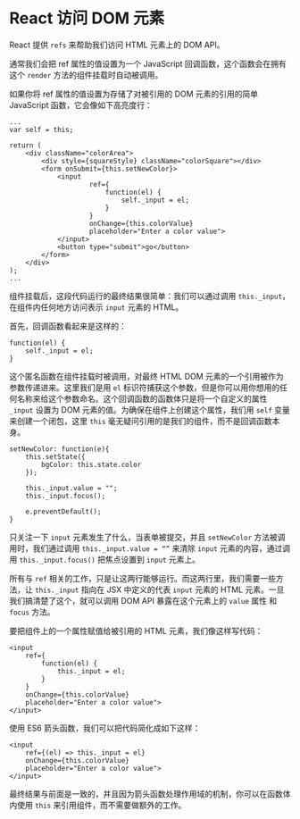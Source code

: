 # React 访问 DOM 元素

React 提供 `refs` 来帮助我们访问 HTML 元素上的 DOM API。

通常我们会把 ref 属性的值设置为一个 JavaScript 回调函数，这个函数会在拥有这个 `render` 方法的组件挂载时自动被调用。

如果你将 ref 属性的值设置为存储了对被引用的 DOM 元素的引用的简单 JavaScript 函数，它会像如下高亮度行：
```
...
var self = this;

return (
    <div className="colorArea">
        <div style={squareStyle} className="colorSquare"></div>
        <form onSubmit={this.setNewColor}>
            <input
                    ref={
                        function(el) {
                            self._input = el;
                        }
                    }
                    onChange={this.colorValue}
                    placeholder="Enter a color value">
            </input>
            <button type="submit">go</button>
        </form>
    </div>
);
...
```

组件挂载后，这段代码运行的最终结果很简单：我们可以通过调用 `this._input`，在组件内任何地方访问表示 `input` 元素的 HTML。

首先，回调函数看起来是这样的：
```
function(el) {
    self._input = el;
}
```

这个匿名函数在组件挂载时被调用，对最终 HTML DOM 元素的一个引用被作为参数传递进来。这里我们是用 `el` 标识符捕获这个参数，但是你可以用你想用的任何名称来给这个参数命名。这个回调函数的函数体只是将一个自定义的属性 `_input` 设置为 DOM 元素的值。为确保在组件上创建这个属性，我们用 `self` 变量来创建一个闭包，这里 `this` 毫无疑问引用的是我们的组件，而不是回调函数本身。

```
setNewColor: function(e){
    this.setState({
        bgColor: this.state.color
    });

    this._input.value = "";
    this._input.focus();

    e.preventDefault();
}
```

只关注一下 `input` 元素发生了什么，当表单被提交，并且 `setNewColor` 方法被调用时，我们通过调用 `this._input.value = “”` 来清除 `input` 元素的内容，通过调用 `this._input.focus()` 把焦点设置到 `input` 元素上。

所有与 `ref` 相关的工作，只是让这两行能够运行。而这两行里，我们需要一些方法，让 `this._input` 指向在 JSX 中定义的代表 `input` 元素的 HTML 元素。一旦我们搞清楚了这个，就可以调用 DOM API 暴露在这个元素上的 `value` 属性 和 `focus` 方法。

要把组件上的一个属性赋值给被引用的 HTML 元素，我们像这样写代码：
```
<input
    ref={
        function(el) {
            this._input = el;
        }
    }
    onChange={this.colorValue}
    placeholder="Enter a color value">
</input>
```

使用 ES6 箭头函数，我们可以把代码简化成如下这样：
```
<input
    ref={(el) => this._input = el}
    onChange={this.colorValue}
    placeholder="Enter a color value">
</input>
```

最终结果与前面是一致的，并且因为箭头函数处理作用域的机制，你可以在函数体内使用 `this` 来引用组件，而不需要做额外的工作。